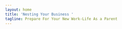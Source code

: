 ```yaml
---
layout: home
title: 'Nesting Your Business '
tagline: Prepare For Your New Work-Life As a Parent
---
```



